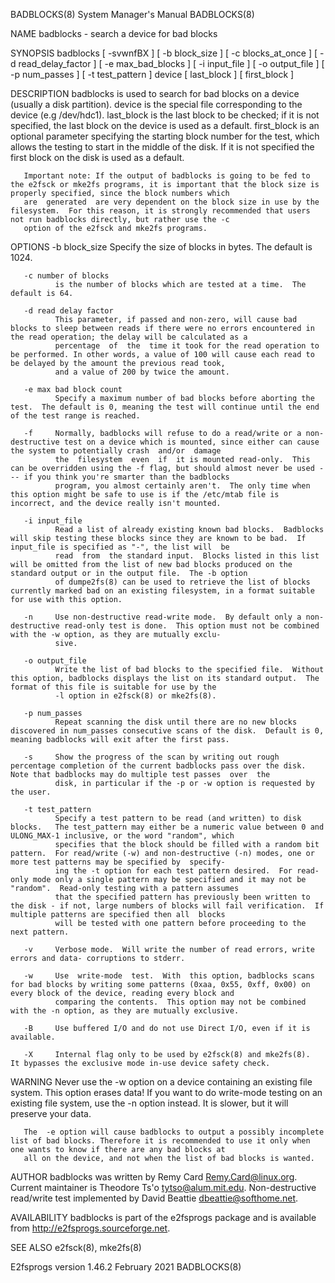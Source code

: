 BADBLOCKS(8)                                                                        System Manager's Manual                                                                        BADBLOCKS(8)

NAME
       badblocks - search a device for bad blocks

SYNOPSIS
       badblocks [ -svwnfBX ] [ -b block_size ] [ -c blocks_at_once ] [ -d read_delay_factor ] [ -e max_bad_blocks ] [ -i input_file ] [ -o output_file ] [ -p num_passes ] [ -t test_pattern ]
       device [ last_block ] [ first_block ]

DESCRIPTION
       badblocks is used to search for bad blocks on a device (usually a disk partition).  device is the special file corresponding to the device (e.g  /dev/hdc1).   last_block  is  the  last
       block to be checked; if it is not specified, the last block on the device is used as a default.  first_block is an optional parameter specifying the starting block number for the test,
       which allows the testing to start in the middle of the disk.  If it is not specified the first block on the disk is used as a default.

       Important note: If the output of badblocks is going to be fed to the e2fsck or mke2fs programs, it is important that the block size is properly specified, since the block numbers which
       are  generated  are very dependent on the block size in use by the filesystem.  For this reason, it is strongly recommended that users not run badblocks directly, but rather use the -c
       option of the e2fsck and mke2fs programs.

OPTIONS
       -b block_size
              Specify the size of blocks in bytes.  The default is 1024.

       -c number of blocks
              is the number of blocks which are tested at a time.  The default is 64.

       -d read delay factor
              This parameter, if passed and non-zero, will cause bad blocks to sleep between reads if there were no errors encountered in the read operation; the delay will be calculated as a
              percentage  of  the  time it took for the read operation to be performed. In other words, a value of 100 will cause each read to be delayed by the amount the previous read took,
              and a value of 200 by twice the amount.

       -e max bad block count
              Specify a maximum number of bad blocks before aborting the test.  The default is 0, meaning the test will continue until the end of the test range is reached.

       -f     Normally, badblocks will refuse to do a read/write or a non-destructive test on a device which is mounted, since either can cause the system to potentially crash  and/or  damage
              the  filesystem  even  if  it is mounted read-only.  This can be overridden using the -f flag, but should almost never be used --- if you think you're smarter than the badblocks
              program, you almost certainly aren't.  The only time when this option might be safe to use is if the /etc/mtab file is incorrect, and the device really isn't mounted.

       -i input_file
              Read a list of already existing known bad blocks.  Badblocks will skip testing these blocks since they are known to be bad.  If input_file is specified as "-", the list will  be
              read  from  the standard input.  Blocks listed in this list will be omitted from the list of new bad blocks produced on the standard output or in the output file.  The -b option
              of dumpe2fs(8) can be used to retrieve the list of blocks currently marked bad on an existing filesystem, in a format suitable for use with this option.

       -n     Use non-destructive read-write mode.  By default only a non-destructive read-only test is done.  This option must not be combined with the -w option, as they are mutually exclu‐
              sive.

       -o output_file
              Write the list of bad blocks to the specified file.  Without this option, badblocks displays the list on its standard output.  The format of this file is suitable for use by the
              -l option in e2fsck(8) or mke2fs(8).

       -p num_passes
              Repeat scanning the disk until there are no new blocks discovered in num_passes consecutive scans of the disk.  Default is 0, meaning badblocks will exit after the first pass.

       -s     Show the progress of the scan by writing out rough percentage completion of the current badblocks pass over the disk.  Note that badblocks may do multiple test passes  over  the
              disk, in particular if the -p or -w option is requested by the user.

       -t test_pattern
              Specify a test pattern to be read (and written) to disk blocks.   The test_pattern may either be a numeric value between 0 and ULONG_MAX-1 inclusive, or the word "random", which
              specifies that the block should be filled with a random bit pattern.  For read/write (-w) and non-destructive (-n) modes, one or more test patterns may be specified by  specify‐
              ing the -t option for each test pattern desired.  For read-only mode only a single pattern may be specified and it may not be "random".  Read-only testing with a pattern assumes
              that the specified pattern has previously been written to the disk - if not, large numbers of blocks will fail verification.  If multiple patterns are specified then all  blocks
              will be tested with one pattern before proceeding to the next pattern.

       -v     Verbose mode.  Will write the number of read errors, write errors and data- corruptions to stderr.

       -w     Use  write-mode  test.  With  this option, badblocks scans for bad blocks by writing some patterns (0xaa, 0x55, 0xff, 0x00) on every block of the device, reading every block and
              comparing the contents.  This option may not be combined with the -n option, as they are mutually exclusive.

       -B     Use buffered I/O and do not use Direct I/O, even if it is available.

       -X     Internal flag only to be used by e2fsck(8) and mke2fs(8).  It bypasses the exclusive mode in-use device safety check.

WARNING
       Never use the -w option on a device containing an existing file system.  This option erases data!  If you want to do write-mode testing on an existing file system, use  the  -n  option
       instead.  It is slower, but it will preserve your data.

       The  -e option will cause badblocks to output a possibly incomplete list of bad blocks. Therefore it is recommended to use it only when one wants to know if there are any bad blocks at
       all on the device, and not when the list of bad blocks is wanted.

AUTHOR
       badblocks was written by Remy Card <Remy.Card@linux.org>.  Current maintainer is Theodore Ts'o <tytso@alum.mit.edu>.  Non-destructive  read/write  test  implemented  by  David  Beattie
       <dbeattie@softhome.net>.

AVAILABILITY
       badblocks is part of the e2fsprogs package and is available from http://e2fsprogs.sourceforge.net.

SEE ALSO
       e2fsck(8), mke2fs(8)

E2fsprogs version 1.46.2                                                                 February 2021                                                                             BADBLOCKS(8)
